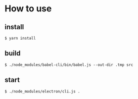 # How to use

## install
```
$ yarn install
```

## build
```
$ ./node_modules/babel-cli/bin/babel.js --out-dir .tmp src
```

## start
```
$ ./node_modules/electron/cli.js .
```